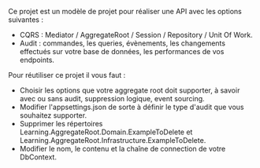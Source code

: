Ce projet est un modèle de projet pour réaliser une API avec les options suivantes :
- CQRS : Mediator / AggregateRoot / Session / Repository / Unit Of Work.
- Audit : commandes, les queries, évènements, les changements effectués sur votre base de données, les performances de vos endpoints.


Pour réutiliser ce projet il vous faut :
- Choisir les options que votre aggregate root doit supporter, à savoir avec ou sans audit, suppression logique, event sourcing.
- Modifier l'appsettings.json de sorte à définir le type d'audit que vous souhaitez supporter.
- Supprimer les répertoires Learning.AggregateRoot.Domain.ExampleToDelete et Learning.AggregateRoot.Infrastructure.ExampleToDelete.
- Modifier le nom, le contenu et la chaîne de connection de votre DbContext.